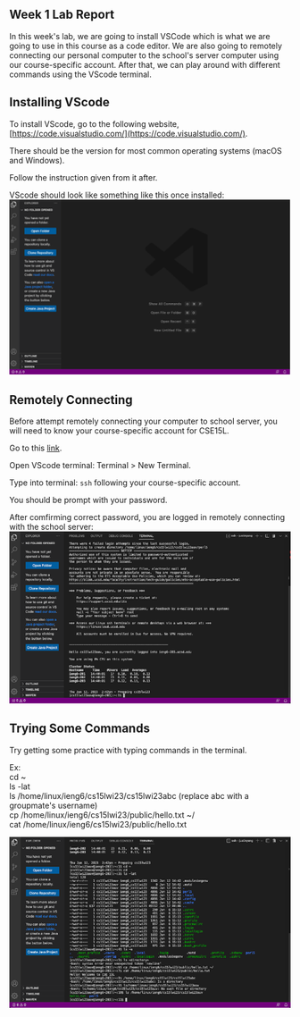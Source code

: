 Week 1 Lab Report
---
In this week's lab, we are going to install VSCode which is what we are going to use in this course as a code editor. 
We are also going to remotely connecting our personal computer to the school's server computer using our course-specific account. 
After that, we can play around with different commands using the VScode terminal.

Installing VScode
---
To install VScode, go to the following website, [https://code.visualstudio.com/](https://code.visualstudio.com/).

There should be the version for most common operating systems (macOS and Windows).

Follow the instruction given from it after.

VScode should look like something like this once installed: <br>
![image](installing_vscode.png)

Remotely Connecting
---
Before attempt remotely connecting your computer to school server, you will need to know your course-specific account for CSE15L.

Go to this [link](https://sdacs.ucsd.edu/~icc/index.php).

Open VScode terminal: Terminal > New Terminal.

Type into terminal: `ssh` following your course-specific account.

You should be prompt with your password.

After comfirming correct password, you are logged in remotely connecting with the school server: <br>
![image](remotely_connecting.png)

Trying Some Commands
---
Try getting some practice with typing commands in the terminal. 

Ex: <br>
cd ~ <br>
ls -lat <br>
ls /home/linux/ieng6/cs15lwi23/cs15lwi23abc (replace abc with a groupmate's username) <br>
cp /home/linux/ieng6/cs15lwi23/public/hello.txt ~/ <br>
cat /home/linux/ieng6/cs15lwi23/public/hello.txt

![image](trying_some_commands.png)
